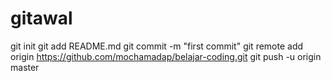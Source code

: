 # gitawal
git init git add README.md git commit -m "first commit" git remote add origin https://github.com/mochamadap/belajar-coding.git git push -u origin master
